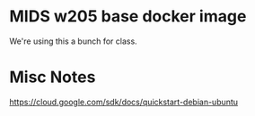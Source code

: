 
# MIDS w205 base docker image

We're using this a bunch for class.


# Misc Notes

https://cloud.google.com/sdk/docs/quickstart-debian-ubuntu

